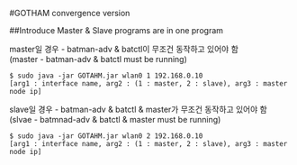 #GOTHAM convergence version

##Introduce
Master & Slave programs are in one program


master일 경우 - batman-adv & batctl이 무조건 동작하고 있어야 함        
(master - batman-adv & batctl must be running)
```
$ sudo java -jar GOTAHM.jar wlan0 1 192.168.0.10
[arg1 : interface name, arg2 : (1 : master, 2 : slave), arg3 : master node ip]
```

slave일 경우 - batman-adv & batctl & master가 무조건 동작하고 있어야 함   
(slvae - batmnad-adv & batctl & master must be running)
```
$ sudo java -jar GOTAHM.jar wlan0 2 192.168.0.10
[arg1 : interface name, arg2 : (1 : master, 2 : slave), arg3 : master node ip]
```


